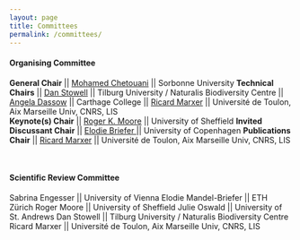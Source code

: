 ```yaml
---
layout: page
title: Committees
permalink: /committees/
--- 
```

 
#### Organising Committee   

**General Chair**       || [Mohamed Chetouani](mailto:mohamed.chetouani@sorbonne-universite.fr)          ||       Sorbonne University
**Technical Chairs**    || [Dan Stowell](mailto:dan.stowell@qmul.ac.uk)          ||       Tilburg University / Naturalis Biodiversity Centre
                        || [Angela Dassow](mailto:adassow@carthage.edu)          ||       Carthage College
                        || [Ricard Marxer](mailto:ricard.marxer@lis-lab.fr)      ||       Université de Toulon, Aix Marseille Univ, CNRS, LIS    
**Keynote(s) Chair**    || [Roger K. Moore](mailto:r.k.moore@sheffield.ac.uk)    ||       University of Sheffield
**Invited Discussant Chair**         || [Elodie Briefer ](mailto:julian.hough@qmul.ac.uk)        ||      University of Copenhagen
**Publications Chair**  || [Ricard Marxer](mailto:ricard.marxer@lis-lab.fr)      ||       Université de Toulon, Aix Marseille Univ, CNRS, LIS
 




<br/>  
  
#### Scientific Review Committee

Sabrina Engesser   ||   University of Vienna 
Elodie Mandel-Briefer     ||    ETH Zürich
Roger Moore        ||    University of Sheffield
Julie Oswald       ||    University of St. Andrews
Dan Stowell        ||    Tilburg University / Naturalis Biodiversity Centre
Ricard Marxer      ||    Université de Toulon, Aix Marseille Univ, CNRS, LIS

<br/>  
  
<!-- #### Local Arrangements Team -->


